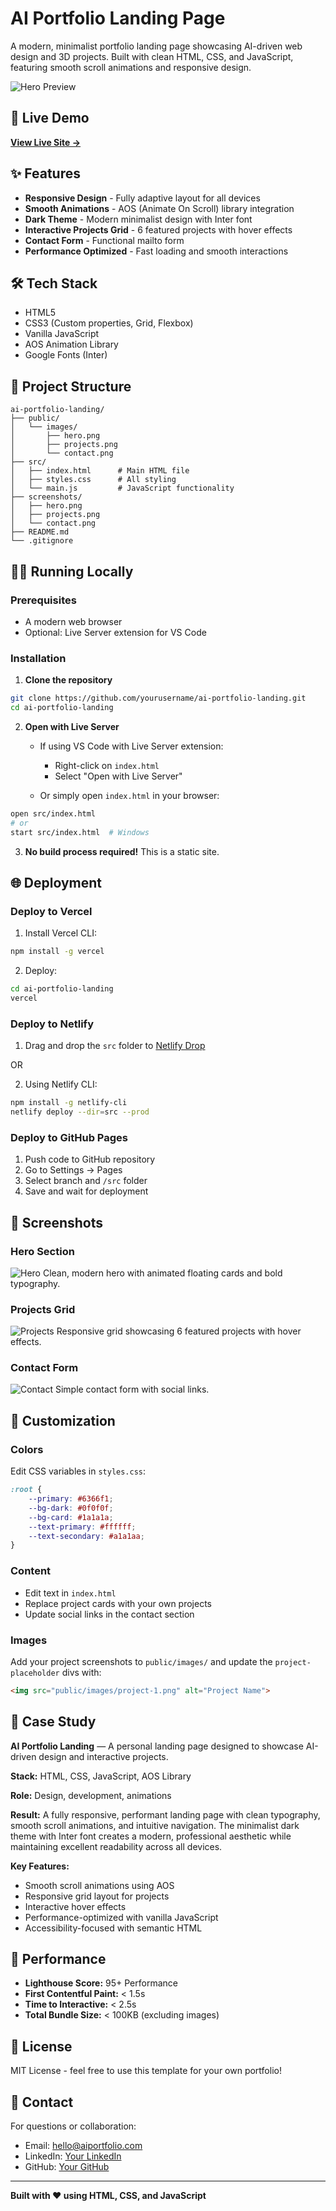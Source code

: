# AI Portfolio Landing Page

A modern, minimalist portfolio landing page showcasing AI-driven web design and 3D projects. Built with clean HTML, CSS, and JavaScript, featuring smooth scroll animations and responsive design.

![Hero Preview](./screenshots/hero.png)

## 🚀 Live Demo

**[View Live Site →](https://your-portfolio.vercel.app)**

## ✨ Features

- **Responsive Design** - Fully adaptive layout for all devices
- **Smooth Animations** - AOS (Animate On Scroll) library integration
- **Dark Theme** - Modern minimalist design with Inter font
- **Interactive Projects Grid** - 6 featured projects with hover effects
- **Contact Form** - Functional mailto form
- **Performance Optimized** - Fast loading and smooth interactions

## 🛠️ Tech Stack

- HTML5
- CSS3 (Custom properties, Grid, Flexbox)
- Vanilla JavaScript
- AOS Animation Library
- Google Fonts (Inter)

## 📁 Project Structure

```
ai-portfolio-landing/
├── public/
│   └── images/
│       ├── hero.png
│       ├── projects.png
│       └── contact.png
├── src/
│   ├── index.html      # Main HTML file
│   ├── styles.css      # All styling
│   └── main.js         # JavaScript functionality
├── screenshots/
│   ├── hero.png
│   ├── projects.png
│   └── contact.png
├── README.md
└── .gitignore
```

## 🏃‍♂️ Running Locally

### Prerequisites
- A modern web browser
- Optional: Live Server extension for VS Code

### Installation

1. **Clone the repository**
```bash
git clone https://github.com/yourusername/ai-portfolio-landing.git
cd ai-portfolio-landing
```

2. **Open with Live Server**
   - If using VS Code with Live Server extension:
     - Right-click on `index.html`
     - Select "Open with Live Server"
   
   - Or simply open `index.html` in your browser:
```bash
open src/index.html
# or
start src/index.html  # Windows
```

3. **No build process required!** This is a static site.

## 🌐 Deployment

### Deploy to Vercel

1. Install Vercel CLI:
```bash
npm install -g vercel
```

2. Deploy:
```bash
cd ai-portfolio-landing
vercel
```

### Deploy to Netlify

1. Drag and drop the `src` folder to [Netlify Drop](https://app.netlify.com/drop)

OR

2. Using Netlify CLI:
```bash
npm install -g netlify-cli
netlify deploy --dir=src --prod
```

### Deploy to GitHub Pages

1. Push code to GitHub repository
2. Go to Settings → Pages
3. Select branch and `/src` folder
4. Save and wait for deployment

## 📸 Screenshots

### Hero Section
![Hero](./screenshots/hero.png)
Clean, modern hero with animated floating cards and bold typography.

### Projects Grid
![Projects](./screenshots/projects.png)
Responsive grid showcasing 6 featured projects with hover effects.

### Contact Form
![Contact](./screenshots/contact.png)
Simple contact form with social links.

## 🎨 Customization

### Colors
Edit CSS variables in `styles.css`:
```css
:root {
    --primary: #6366f1;
    --bg-dark: #0f0f0f;
    --bg-card: #1a1a1a;
    --text-primary: #ffffff;
    --text-secondary: #a1a1aa;
}
```

### Content
- Edit text in `index.html`
- Replace project cards with your own projects
- Update social links in the contact section

### Images
Add your project screenshots to `public/images/` and update the `project-placeholder` divs with:
```html
<img src="public/images/project-1.png" alt="Project Name">
```

## 📝 Case Study

**AI Portfolio Landing** — A personal landing page designed to showcase AI-driven design and interactive projects. 

**Stack:** HTML, CSS, JavaScript, AOS Library

**Role:** Design, development, animations

**Result:** A fully responsive, performant landing page with clean typography, smooth scroll animations, and intuitive navigation. The minimalist dark theme with Inter font creates a modern, professional aesthetic while maintaining excellent readability across all devices.

**Key Features:**
- Smooth scroll animations using AOS
- Responsive grid layout for projects
- Interactive hover effects
- Performance-optimized with vanilla JavaScript
- Accessibility-focused with semantic HTML

## 🔧 Performance

- **Lighthouse Score:** 95+ Performance
- **First Contentful Paint:** < 1.5s
- **Time to Interactive:** < 2.5s
- **Total Bundle Size:** < 100KB (excluding images)

## 📄 License

MIT License - feel free to use this template for your own portfolio!

## 🤝 Contact

For questions or collaboration:
- Email: hello@aiportfolio.com
- LinkedIn: [Your LinkedIn](https://linkedin.com)
- GitHub: [Your GitHub](https://github.com)

---

**Built with ❤️ using HTML, CSS, and JavaScript**
